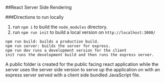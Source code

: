 ##React Server Side Rendering

###Directions to run locally
1. run `npm i` to build the `node_modules` directory.
2. run `npm run init` to build a local version on `http://localhost:3000/`

```$xslt
npm run build: builds a production build. 
npm run server: builds the server for express.
npm run dev runs a development version for the client  
init runs the development build and then runs the express server.
```

A public folder is created for the public facing react application 
while the server uses the server side version to serve up the
application on with an express server served with a client side 
bundled JavaScript file.
